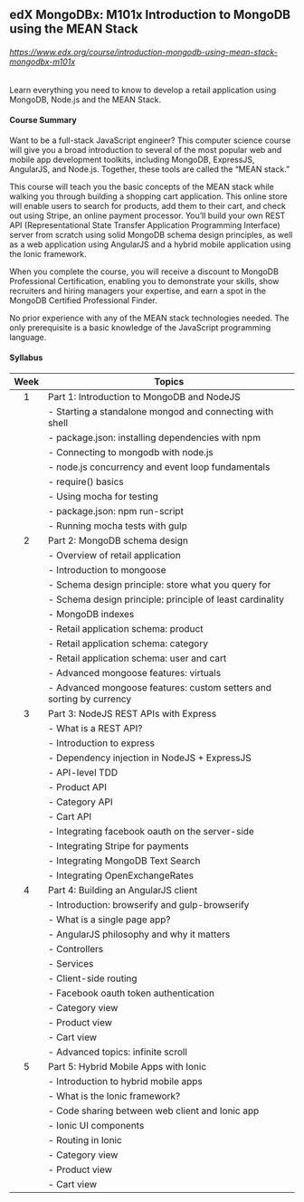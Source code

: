 ## edX MongoDBx: M101x Introduction to MongoDB using the MEAN Stack

###### <https://www.edx.org/course/introduction-mongodb-using-mean-stack-mongodbx-m101x>

Learn everything you need to know to develop a retail application using MongoDB, Node.js and the MEAN Stack.

#### Course Summary

Want to be a full-stack JavaScript engineer? This computer science course will give you a broad introduction to several of the most popular web and mobile app development toolkits, including MongoDB, ExpressJS, AngularJS, and Node.js. Together, these tools are called the “MEAN stack.”

This course will teach you the basic concepts of the MEAN stack while walking you through building a shopping cart application. This online store will enable users to search for products, add them to their cart, and check out using Stripe, an online payment processor. You’ll build your own REST API (Representational State Transfer Application Programming Interface) server from scratch using solid MongoDB schema design principles, as well as a web application using AngularJS and a hybrid mobile application using the Ionic framework.

When you complete the course, you will receive a discount to MongoDB Professional Certification, enabling you to demonstrate your skills, show recruiters and hiring managers your expertise, and earn a spot in the MongoDB Certified Professional Finder.

No prior experience with any of the MEAN stack technologies needed. The only prerequisite is a basic knowledge of the JavaScript programming language.

#### Syllabus


| Week | Topics |
|:----:|--------|
| 1 | Part 1: Introduction to MongoDB and NodeJS |
|  | - Starting a standalone mongod and connecting with shell |
|  | - package.json: installing dependencies with npm |
|  | - Connecting to mongodb with node.js |
|  | - node.js concurrency and event loop fundamentals |
|  | - require() basics |
|  | - Using mocha for testing |
|  | - package.json: npm run-script |
|  | - Running mocha tests with gulp |
| 2 | Part 2: MongoDB schema design |
|  | - Overview of retail application |
|  | - Introduction to mongoose |
|  | - Schema design principle: store what you query for |
|  | - Schema design principle: principle of least cardinality |
|  | - MongoDB indexes |
|  | - Retail application schema: product |
|  | - Retail application schema: category |
|  | - Retail application schema: user and cart |
|  | - Advanced mongoose features: virtuals |
|  | - Advanced mongoose features: custom setters and sorting by currency |
| 3 | Part 3: NodeJS REST APIs with Express |
|  | - What is a REST API? |
|  | - Introduction to express |
|  | - Dependency injection in NodeJS + ExpressJS |
|  | - API-level TDD |
|  | - Product API |
|  | - Category API |
|  | - Cart API |
|  | - Integrating facebook oauth on the server-side |
|  | - Integrating Stripe for payments |
|  | - Integrating MongoDB Text Search |
|  | - Integrating OpenExchangeRates |
| 4 | Part 4: Building an AngularJS client |
|  | - Introduction: browserify and gulp-browserify |
|  | - What is a single page app? |
|  | - AngularJS philosophy and why it matters |
|  | - Controllers |
|  | - Services |
|  | - Client-side routing |
|  | - Facebook oauth token authentication |
|  | - Category view |
|  | - Product view |
|  | - Cart view |
|  | - Advanced topics: infinite scroll |
| 5 | Part 5: Hybrid Mobile Apps with Ionic |
|  | - Introduction to hybrid mobile apps |
|  | - What is the Ionic framework? |
|  | - Code sharing between web client and Ionic app |
|  | - Ionic UI components |
|  | - Routing in Ionic |
|  | - Category view |
|  | - Product view |
|  | - Cart view |